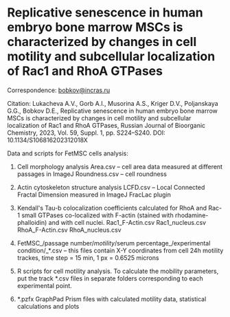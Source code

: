 # Replicative senescence in human embryo bone marrow MSCs is characterized by changes in cell motility and subcellular localization of Rac1 and RhoA GTPases

Correspondence: bobkov@incras.ru

Citation: Lukacheva A.V., Gorb A.I., Musorina A.S., Kriger D.V., Poljanskaya G.G., Bobkov D.E., Replicative senescence in human embryo bone marrow MSCs is characterized by changes in cell motility and subcellular localization of Rac1 and RhoA GTPases, Russian Journal of Bioorganic Chemistry, 2023, Vol. 59, Suppl. 1, pp. S224–S240. DOI: 10.1134/S106816202312018X



Data and scripts for FetMSC cells analysis:

1) Cell morphology analysis
Area.csv – cell area data measured at different passages in ImageJ
Roundness.csv – cell roundness

2) Actin cytoskeleton structure analysis
LCFD.csv – Local Connected Fractal Dimension measured in ImageJ FracLac plugin

4) Kendall's Tau-b colocalization coefficients calculated for RhoA and Rac-1 small GTPases co-localized with F-actin (stained with rhodamine-phalloidin) and with cell nuclei.
Rac1_F-Actin.csv 
Rac1_nucleus.csv
RhoA_F-Actin.csv
RhoA_nucleus.csv

5) FetMSC_/passage number/_motility_/serum percentage_/experimental condition/_*.csv – this files contain X-Y coordinates from cell 24h motility trackes, time step = 15 min, 1 px = 0.6525 microns

6) R scripts for cell motility analysis. To calculate the mobility parameters, put the track *.csv files in separate folders corresponding to each experimental point.

7) *.pzfx GraphPad Prism files with calculated motility data, statistical calculations and plots



